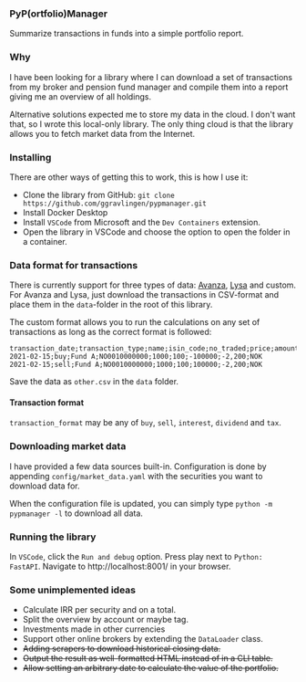 ### PyP(ortfolio)Manager

Summarize transactions in funds into a simple portfolio report.

### Why

I have been looking for a library where I can download a set of transactions from my broker and pension fund manager and compile them into a report giving me an overview of all holdings.

Alternative solutions expected me to store my data in the cloud. I don't want that, so I wrote this local-only library. The only thing cloud is that the library allows you to fetch market data from the Internet.

### Installing

There are other ways of getting this to work, this is how I use it:

- Clone the library from GitHub: `git clone https://github.com/ggravlingen/pypmanager.git`
- Install Docker Desktop
- Install `VSCode` from Microsoft and the `Dev Containers` extension.
- Open the library in VSCode and choose the option to open the folder in a container.

### Data format for transactions

There is currently support for three types of data: [Avanza](https://www.avanza.se/start), [Lysa](https://www.lysa.se/) and custom. For Avanza and Lysa, just download the transactions in CSV-format and place them in the `data`-folder in the root of this library.

The custom format allows you to run the calculations on any set of transactions as long as the correct format is followed:

```
transaction_date;transaction_type;name;isin_code;no_traded;price;amount;commission;currency
2021-02-15;buy;Fund A;NO0010000000;1000;100;-100000;-2,200;NOK
2021-02-15;sell;Fund A;NO0010000000;1000;100;100000;-2,200;NOK
```

Save the data as `other.csv` in the `data` folder.

#### Transaction format

`transaction_format` may be any of `buy`, `sell`, `interest`, `dividend` and `tax`.

### Downloading market data

I have provided a few data sources built-in. Configuration is done by appending `config/market_data.yaml` with the securities you want to download data for.

When the configuration file is updated, you can simply type `python -m pypmanager -l` to download all data.

### Running the library

In `VSCode`, click the `Run and debug` option. Press play next to `Python: FastAPI`. Navigate to http://localhost:8001/ in your browser.

### Some unimplemented ideas
- Calculate IRR per security and on a total.
- Split the overview by account or maybe tag.
- Investments made in other currencies
- Support other online brokers by extending the `DataLoader` class.
- <s>Adding scrapers to download historical closing data.</s>
- <s>Output the result as well-formatted HTML instead of in a CLI table.</s>
- <s>Allow setting an arbitrary date to calculate the value of the portfolio.</s>
